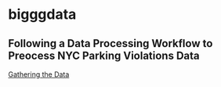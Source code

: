 # bigggdata
## Following a Data Processing Workflow to Preocess NYC Parking Violations Data
[Gathering the Data](loading_data.md)
